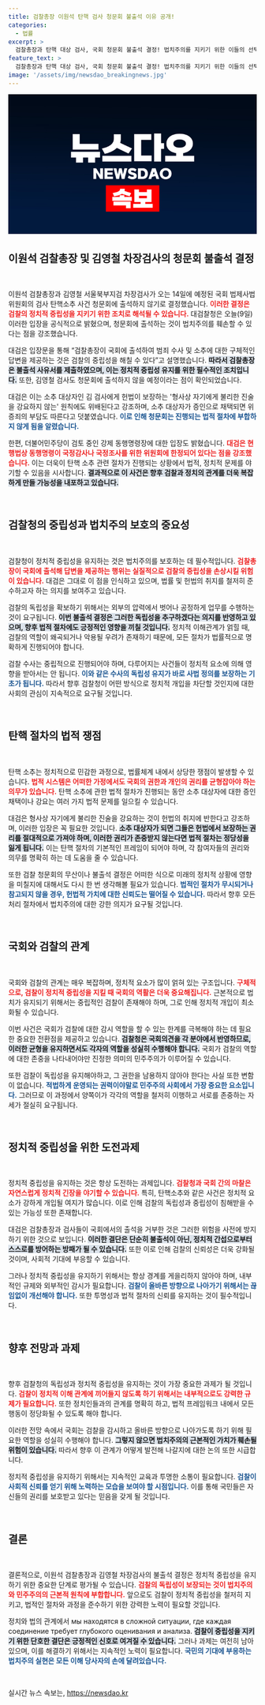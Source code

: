 ```yaml
---
title: 검찰총장 이원석 탄핵 검사 청문회 불출석 이유 공개!
categories:
  - 법률
excerpt: >
  검찰총장과 탄핵 대상 검사, 국회 청문회 불출석 결정! 법치주의를 지키기 위한 이들의 선택은? 검찰 내부 위기와 정치적 중립성, 그 뒤에 숨겨진 진실을 들어보세요!
feature_text: >
  검찰총장과 탄핵 대상 검사, 국회 청문회 불출석 결정! 법치주의를 지키기 위한 이들의 선택은? 검찰 내부 위기와 정치적 중립성, 그 뒤에 숨겨진 진실을 들어보세요!
image: '/assets/img/newsdao_breakingnews.jpg'
---
```


<p><img src="/assets/img/newsdao_breakingnews.jpg" alt="flaretime 속보" /></p>

<h2 data-ke-size="size26">이원석 검찰총장 및 김영철 차장검사의 청문회 불출석 결정</h2>

<p data-ke-size="size16">&nbsp;</p>

<p>이원석 검찰총장과 김영철 서울북부지검 차장검사가 오는 14일에 예정된 국회 법제사법위원회의 검사 탄핵소추 사건 청문회에 출석하지 않기로 결정했습니다. <b><span style="color: #ee2323;">이러한 결정은 검찰의 정치적 중립성을 지키기 위한 조치로 해석될 수 있습니다.</span></b> 대검찰청은 오늘(9일) 이러한 입장을 공식적으로 밝혔으며, 청문회에 출석하는 것이 법치주의를 훼손할 수 있다는 점을 강조했습니다. </p>

<p>대검은 입장문을 통해 “검찰총장이 국회에 출석하여 범죄 수사 및 소추에 대한 구체적인 답변을 제공하는 것은 검찰의 중립성을 해칠 수 있다”고 설명했습니다. <b><span style="background-color: #21538527;">따라서 검찰총장은 불출석 사유서를 제출하였으며, 이는 정치적 중립성 유지를 위한 필수적인 조치입니다.</span></b> 또한, 김영철 검사도 청문회에 출석하지 않을 예정이라는 점이 확인되었습니다. </p>

<p>대검은 이는 소추 대상자인 김 검사에게 헌법이 보장하는 '형사상 자기에게 불리한 진술을 강요하지 않는' 원칙에도 위배된다고 강조하며, 소추 대상자가 증인으로 채택되면 위증죄의 부담도 따른다고 덧붙였습니다. <b><span style="color: #1a5490;">이로 인해 청문회는 진행되는 법적 절차에 부합하지 않게 됨을 알렸습니다.</span></b> </p>

<p>한편, 더불어민주당이 검토 중인 강제 동행명령장에 대한 입장도 밝혔습니다. <b><span style="color: #ee2323;">대검은 현행법상 동행명령이 국정감사나 국정조사를 위한 위원회에 한정되어 있다는 점을 강조했습니다.</span></b> 이는 더욱이 탄핵 소추 관련 절차가 진행되는 상황에서 법적, 정치적 문제를 야기할 수 있음을 시사합니다. <b><span style="background-color: #21538527;">결과적으로 이 사건은 향후 검찰과 정치의 관계를 더욱 복잡하게 만들 가능성을 내포하고 있습니다.</span></b></p>

<p data-ke-size="size16">&nbsp;</p>

<h2 data-ke-size="size26">검찰청의 중립성과 법치주의 보호의 중요성</h2>

<p data-ke-size="size16">&nbsp;</p>

<p>검찰청이 정치적 중립성을 유지하는 것은 법치주의를 보호하는 데 필수적입니다. <b><span style="color: #ee2323;">검찰총장이 국회에 출석해 답변을 제공하는 행위는 실질적으로 검찰의 중립성을 손상시킬 위험이 있습니다.</span></b> 대검은 그대로 이 점을 인식하고 있으며, 법률 및 헌법의 취지를 철저히 준수하고자 하는 의지를 보여주고 있습니다. </p>

<p>검찰의 독립성을 확보하기 위해서는 외부의 압력에서 벗어나 공정하게 업무를 수행하는 것이 요구됩니다. <b><span style="background-color: #21538527;">이번 불출석 결정은 그러한 독립성을 추구하겠다는 의지를 반영하고 있으며, 향후 법적 절차에도 긍정적인 영향을 끼칠 것입니다.</span></b> 정치적 이해관계가 얽힐 때, 검찰의 역할이 왜곡되거나 악용될 우려가 존재하기 때문에, 모든 절차가 법률적으로 명확하게 진행되어야 합니다.</p>

<p>검찰 수사는 중립적으로 진행되어야 하며, 다루어지는 사건들이 정치적 요소에 의해 영향을 받아서는 안 됩니다. <b><span style="color: #1a5490;">이와 같은 수사의 독립성 유지가 바로 사법 정의를 보장하는 기초가 됩니다.</span></b> 따라서 향후 검찰청이 어떤 방식으로 정치적 개입을 차단할 것인지에 대한 사회의 관심이 지속적으로 요구될 것입니다.</p>

<p data-ke-size="size16">&nbsp;</p>

<h2 data-ke-size="size26">탄핵 절차의 법적 쟁점</h2>

<p data-ke-size="size16">&nbsp;</p>

<p>탄핵 소추는 정치적으로 민감한 과정으로, 법률체계 내에서 상당한 쟁점이 발생할 수 있습니다. <b><span style="color: #ee2323;">법적 시스템은 어떠한 가정에서도 국회의 권한과 개인의 권리를 균형잡아야 하는 의무가 있습니다.</span></b> 탄핵 소추에 관한 법적 절차가 진행되는 동안 소추 대상자에 대한 증인 채택이나 강요는 여러 가지 법적 문제를 일으킬 수 있습니다. </p>

<p>대검은 형사상 자기에게 불리한 진술을 강요하는 것이 헌법의 취지에 반한다고 강조하며, 이러한 입장은 꼭 필요한 것입니다. <b><span style="background-color: #21538527;">소추 대상자가 되면 그들은 헌법에서 보장하는 권리를 절대적으로 가져야 하며, 이러한 권리가 존중받지 않는다면 법적 절차는 정당성을 잃게 됩니다.</span></b> 이는 탄핵 절차의 기본적인 프레임이 되어야 하며, 각 참여자들의 권리와 의무를 명확히 하는 데 도움을 줄 수 있습니다.</p>

<p>또한 검찰 청문회의 무산이나 불출석 결정은 어떠한 식으로 미래의 정치적 상황에 영향을 미칠지에 대해서도 다시 한 번 생각해볼 필요가 있습니다. <b><span style="color: #1a5490;">법적인 절차가 무시되거나 참고되지 않을 경우, 헌법적 가치에 대한 신뢰도는 떨어질 수 있습니다.</span></b> 따라서 향후 모든 처리 절차에서 법치주의에 대한 강한 의지가 요구될 것입니다.</p>

<p data-ke-size="size16">&nbsp;</p>

<h2 data-ke-size="size26">국회와 검찰의 관계</h2>

<p data-ke-size="size16">&nbsp;</p>

<p>국회와 검찰의 관계는 매우 복잡하며, 정치적 요소가 많이 얽혀 있는 구조입니다. <b><span style="color: #ee2323;">구체적으로, 검찰이 정치적 중립성을 지킬 때 국회의 역활은 더욱 중요해집니다.</span></b> 근본적으로 법치가 유지되기 위해서는 중립적인 검찰이 존재해야 하며, 그로 인해 정치적 개입이 최소화될 수 있습니다. </p>

<p>이번 사건은 국회가 검찰에 대한 감시 역할을 할 수 있는 한계를 극복해야 하는 데 필요한 중요한 전환점을 제공하고 있습니다. <b><span style="background-color: #21538527;">검찰청은 국회의견을 각 분야에서 반영하므로, 이러한 균형을 유지하면서도 각자의 역할을 성실히 수행해야 합니다.</span></b> 국회가 검찰의 역할에 대한 존중을 나타내어야만 진정한 의미의 민주주의가 이루어질 수 있습니다.</p>

<p>또한 검찰이 독립성을 유지해야하고, 그 권한을 남용하지 않아야 한다는 사실 또한 변함이 없습니다. <b><span style="color: #1a5490;">적법하게 운영되는 권력이야말로 민주주의 사회에서 가장 중요한 요소입니다.</span></b> 그러므로 이 과정에서 양쪽이가 각각의 역할을 철저히 이행하고 서로를 존중하는 자세가 절실히 요구됩니다.</p>

<p data-ke-size="size16">&nbsp;</p>

<h2 data-ke-size="size26">정치적 중립성을 위한 도전과제</h2>

<p data-ke-size="size16">&nbsp;</p>

<p>정치적 중립성을 유지하는 것은 항상 도전하는 과제입니다. <b><span style="color: #ee2323;">검찰청과 국회 간의 마찰은 자연스럽게 정치적 긴장을 야기할 수 있습니다.</span></b> 특히, 탄핵소추와 같은 사건은 정치적 요소가 강하게 개입될 여지가 많습니다. 이로 인해 검찰의 독립성과 중립성이 침해받을 수 있는 가능성 또한 존재합니다. </p>

<p>대검은 검찰총장과 검사들이 국회에서의 출석을 거부한 것은 그러한 위험을 사전에 방지하기 위한 것으로 보입니다. <b><span style="background-color: #21538527;">이러한 결단은 단순히 불출석이 아닌, 정치적 간섭으로부터 스스로를 방어하는 방패가 될 수 있습니다.</span></b> 또한 이로 인해 검찰의 신뢰성은 더욱 강화될 것이며, 사회적 기대에 부응할 수 있습니다.</p>

<p>그러나 정치적 중립성을 유지하기 위해서는 항상 경계를 게을리하지 않아야 하며, 내부적인 규제와 외부적인 감시가 필요합니다. <b><span style="color: #1a5490;">검찰이 올바른 방향으로 나아가기 위해서는 끊임없이 개선해야 합니다.</span></b> 또한 투명성과 법적 절차의 신뢰를 유지하는 것이 필수적입니다.</p>

<p data-ke-size="size16">&nbsp;</p>

<h2 data-ke-size="size26">향후 전망과 과제</h2>

<p data-ke-size="size16">&nbsp;</p>

<p>향후 검찰청의 독립성과 정치적 중립성을 유지하는 것이 가장 중요한 과제가 될 것입니다. <b><span style="color: #ee2323;">검찰이 정치적 이해 관계에 끼어들지 않도록 하기 위해서는 내부적으로도 강력한 규제가 필요합니다.</span></b> 또한 정치인들과의 관계를 명확히 하고, 법적 프레임워크 내에서 모든 행동이 정당화될 수 있도록 해야 합니다.</p>

<p>이러한 전망 속에서 국회는 검찰을 감시하고 올바른 방향으로 나아가도록 하기 위해 필요한 역할을 성실히 수행해야 합니다. <b><span style="background-color: #21538527;">그렇지 않으면 법치주의의 근본적인 가치가 훼손될 위험이 있습니다.</span></b> 따라서 향후 이 관계가 어떻게 발전해 나갈지에 대한 논의 또한 시급합니다.</p>

<p>정치적 중립성을 유지하기 위해서는 지속적인 교육과 투명한 소통이 필요합니다. <b><span style="color: #1a5490;">검찰이 사회적 신뢰를 얻기 위해 노력하는 모습을 보여야 할 시점입니다.</span></b> 이를 통해 국민들은 자신들의 권리를 보호받고 있다는 믿음을 갖게 될 것입니다.</p>

<p data-ke-size="size16">&nbsp;</p>

<h2 data-ke-size="size26">결론</h2>

<p data-ke-size="size16">&nbsp;</p>

<p>결론적으로, 이원석 검찰총장과 김영철 차장검사의 불출석 결정은 정치적 중립성을 유지하기 위한 중요한 단계로 평가될 수 있습니다. <b><span style="color: #ee2323;">검찰의 독립성이 보장되는 것이 법치주의와 민주주의의 근본적 원칙에 부합합니다.</span></b> 앞으로도 검찰이 정치적 중립성을 철저히 지키고, 법적인 절차와 과정을 준수하기 위한 강력한 노력이 필요할 것입니다.</p>

<p>정치와 법의 관계에서 мы находятся в сложной ситуации, где каждая соединение требует глубокого оценивания и анализа. <b><span style="background-color: #21538527;">검찰이 중립성을 지키기 위한 단호한 결단은 긍정적인 신호로 여겨질 수 있습니다.</span></b> 그러나 과제는 여전히 남아 있으며, 이를 해결하기 위해서는 지속적인 노력이 필요합니다. <b><span style="color: #1a5490;">국민의 기대에 부응하는 법치주의 실현은 모든 이해 당사자의 손에 달려있습니다.</span></b></p>

<p data-ke-size="size16">&nbsp;</p>
실시간 뉴스 속보는, <a href="https://newsdao.kr" rel="dofollow">https://newsdao.kr</a>


